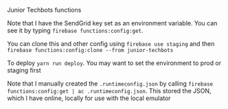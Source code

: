 Junior Techbots functions
 
Note that I have the SendGrid key set as an environment variable. You can see it by typing `firebase functions:config:get`. 

You can clone this and other config using `firebase use staging` and then `firebase functions:config:clone --from junior-techbots`

To deploy `yarn run deploy`. You may want to set the environment to prod or staging first

Note that I manually created the `.runtimeconfig.json` by calling `firebase functions:config:get | ac .runtimeconfig.json`. This stored the JSON, which I have online, locally for use with the local emulator